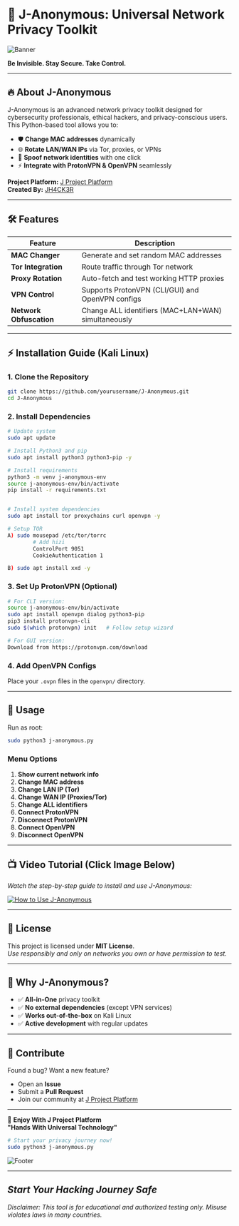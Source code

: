 # 🚀 **J-Anonymous: Universal Network Privacy Toolkit**  

![Banner](https://i.imgur.com/sUH82c5.png) 

**Be Invisible. Stay Secure. Take Control.**  

---

## 🔥 **About J-Anonymous**  
J-Anonymous is an advanced network privacy toolkit designed for cybersecurity professionals, ethical hackers, and privacy-conscious users. This Python-based tool allows you to:  
- 🛡️ **Change MAC addresses** dynamically  
- 🌐 **Rotate LAN/WAN IPs** via Tor, proxies, or VPNs  
- 🔄 **Spoof network identities** with one click  
- ⚡ **Integrate with ProtonVPN & OpenVPN** seamlessly  

**Project Platform:** [J Project Platform](https://jprojectplatform.com/)  
**Created By:** [JH4CK3R](https://portfolio.jprojectplatform.com/)  

---

## 🛠️ **Features**  
| Feature | Description |  
|---------|-------------|  
| **MAC Changer** | Generate and set random MAC addresses |  
| **Tor Integration** | Route traffic through Tor network |  
| **Proxy Rotation** | Auto-fetch and test working HTTP proxies |  
| **VPN Control** | Supports ProtonVPN (CLI/GUI) and OpenVPN configs |  
| **Network Obfuscation** | Change ALL identifiers (MAC+LAN+WAN) simultaneously |  

---

## ⚡ **Installation Guide (Kali Linux)**  

### **1. Clone the Repository**  
```bash
git clone https://github.com/yourusername/J-Anonymous.git
cd J-Anonymous
```

### **2. Install Dependencies**  
```bash
# Update system
sudo apt update

# Install Python3 and pip
sudo apt install python3 python3-pip -y

# Install requirements
python3 -m venv j-anonymous-env
source j-anonymous-env/bin/activate
pip install -r requirements.txt


# Install system dependencies
sudo apt install tor proxychains curl openvpn -y

# Setup TOR
A) sudo mousepad /etc/tor/torrc
		# Add hizi
		ControlPort 9051
		CookieAuthentication 1

B) sudo apt install xxd -y
```

### **3. Set Up ProtonVPN (Optional)**  
```bash
# For CLI version:
source j-anonymous-env/bin/activate
sudo apt install openvpn dialog python3-pip
pip3 install protonvpn-cli
sudo $(which protonvpn) init   # Follow setup wizard

# For GUI version:
Download from https://protonvpn.com/download
```

### **4. Add OpenVPN Configs**  
Place your `.ovpn` files in the `openvpn/` directory.  

---

## 🚦 **Usage**  
Run as root:  
```bash
sudo python3 j-anonymous.py
```

### **Menu Options**  
1. **Show current network info**  
2. **Change MAC address**  
3. **Change LAN IP (Tor)**  
4. **Change WAN IP (Proxies/Tor)**  
5. **Change ALL identifiers**  
6. **Connect ProtonVPN**  
7. **Disconnect ProtonVPN**  
8. **Connect OpenVPN**  
9. **Disconnect OpenVPN**  

---

## 📺 Video Tutorial (Click Image Below)
*Watch the step-by-step guide to install and use J-Anonymous:*  

[![How to Use J-Anonymous](https://i.imgur.com/DAku3VY.png)](https://youtu.be/abc123def45)

---

## 📜 **License**  
This project is licensed under **MIT License**.  
*Use responsibly and only on networks you own or have permission to test.*  

---

## 🌟 **Why J-Anonymous?**  
- ✅ **All-in-One** privacy toolkit  
- ✅ **No external dependencies** (except VPN services)  
- ✅ **Works out-of-the-box** on Kali Linux  
- ✅ **Active development** with regular updates  

---

## 🤝 **Contribute**  
Found a bug? Want a new feature?  
- Open an **Issue**  
- Submit a **Pull Request**  
- Join our community at [J Project Platform](https://jprojectplatform.com/)  

---

💙 **Enjoy With J Project Platform**  
**"Hands With Universal Technology"**  

```bash
# Start your privacy journey now!
sudo python3 j-anonymous.py
```  

![Footer](https://i.imgur.com/cMkRvyf.png)  

---  
*Start Your Hacking Journey Safe*
---
*Disclaimer: This tool is for educational and authorized testing only. Misuse violates laws in many countries.*
